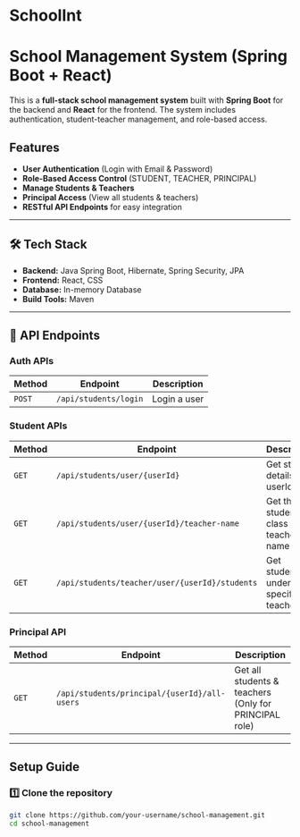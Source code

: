 # SchoolInt
 
#  School Management System (Spring Boot + React)

This is a **full-stack school management system** built with **Spring Boot** for the backend and **React** for the frontend. The system includes authentication, student-teacher management, and role-based access.

##  Features
- **User Authentication** (Login with Email & Password)
- **Role-Based Access Control** (STUDENT, TEACHER, PRINCIPAL)
- **Manage Students & Teachers**
- **Principal Access** (View all students & teachers)
- **RESTful API Endpoints** for easy integration

---

## 🛠 Tech Stack
- **Backend:** Java Spring Boot, Hibernate, Spring Security, JPA
- **Frontend:** React,  CSS
- **Database:** In-memory Database
- **Build Tools:** Maven

---

## 📌 API Endpoints

### **Auth APIs**
| Method | Endpoint | Description |
|--------|---------|-------------|
| `POST` | `/api/students/login` | Login a user |

### **Student APIs**
| Method | Endpoint | Description |
|--------|---------|-------------|
| `GET` | `/api/students/user/{userId}` | Get student details by userId |
| `GET` | `/api/students/user/{userId}/teacher-name` | Get the student's class teacher name |
| `GET` | `/api/students/teacher/user/{userId}/students` | Get students under a specific teacher |

### **Principal API**
| Method | Endpoint | Description |
|--------|---------|-------------|
| `GET` | `/api/students/principal/{userId}/all-users` | Get all students & teachers (Only for PRINCIPAL role) | Building...

---

## Setup Guide

### **1️⃣ Clone the repository**
```bash
git clone https://github.com/your-username/school-management.git
cd school-management

